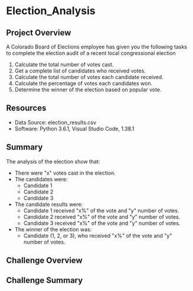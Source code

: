# Election_Analysis

## Project Overview 
A Colorado Board of Elections employee has given you the following tasks to complete the election audit of a recent local congressional election 

1. Calculate the total number of votes cast.
2. Get a complete list of candidates who received votes.
3. Calculate the total number of votes each candidate received. 
4. Calculate the percentage of votes each candidates won. 
5. Determine the winner of the election based on popular vote. 

## Resources 
- Data Source: election_results.csv 
- Software: Python 3.6.1, Visual Studio Code, 1.38.1 

## Summary 
The analysis of the election show that: 
- There were "x" votes cast in the election. 
- The candidates were:
    - Candidate 1
    - Candidate 2 
    - Candidate 3
- The candidate results were:
    - Candidate 1 received "x%" of the vote and "y" number of votes. 
    - Candidate 2 received "x%" of the vote and "y" number of votes. 
    - Candidate 3 received "x%" of the vote and "y" number of votes. 
 - The winner of the election was:
    - Candidate (1, 2, or 3), who received "x%" of the vote and "y" number of votes. 
 
## Challenge Overview 

## Challenge Summary 
